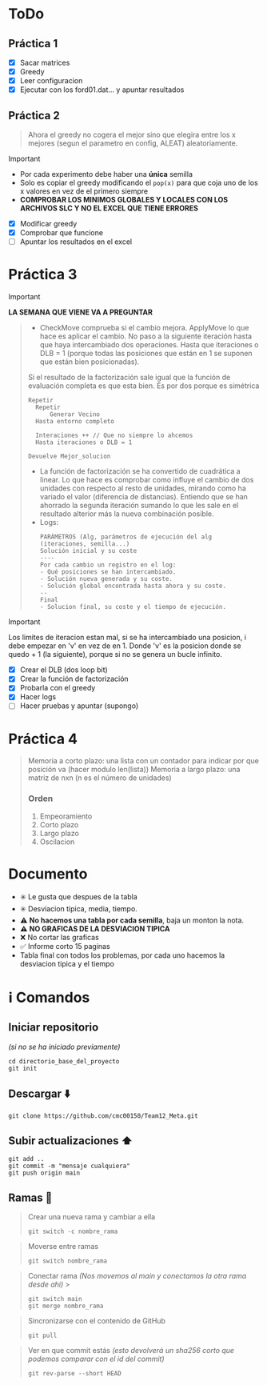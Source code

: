 # ToDo
## Práctica 1
- [x] Sacar matrices
- [x] Greedy
- [x] Leer configuracion
- [x] Ejecutar con los ford01.dat... y apuntar resultados
## Práctica 2
> Ahora el greedy no cogera el mejor sino que elegira entre los x mejores (segun el parametro en config, ALEAT) aleatoriamente.

> [!IMPORTANT]
> - Por cada experimento debe haber una **única** semilla
> - Solo es copiar el greedy modificando el `pop(x)` para que coja uno de los x valores en vez de el primero siempre
> - **COMPROBAR LOS MINIMOS GLOBALES Y LOCALES CON LOS ARCHIVOS SLC Y NO EL EXCEL QUE TIENE ERRORES**

- [X] Modificar greedy
- [X] Comprobar que funcione
- [ ] Apuntar los resultados en el excel

# Práctica 3
> [!IMPORTANT]
> **LA SEMANA QUE VIENE VA A PREGUNTAR**

> - CheckMove comprueba si el cambio mejora.
>   ApplyMove lo que hace es aplicar el cambio.
>   No paso a la siguiente iteración hasta que haya intercambiado dos operaciones.
>   Hasta que iteraciones o DLB = 1 (porque todas las posiciones que están en 1 se suponen que están bien posicionadas).
>
> Si el resultado de la factorización sale igual que la función de evaluación completa es que esta bien. Es por dos porque es simétrica
>
> ```
> Repetir
> 	Repetir
> 		Generar Vecino
> 	Hasta entorno completo
> 
> 	Interaciones ++ // Que no siempre lo ahcemos
> 	Hasta iteraciones o DLB = 1
>
> Devuelve Mejor_solucion
> ```
>
> - La función de factorización se ha convertido de cuadrática a linear. Lo que hace es comprobar como influye el cambio de dos unidades con respecto al resto de unidades, mirando como ha variado el valor (diferencia de distancias). Entiendo que se han ahorrado la segunda iteración sumando lo que les sale en el resultado alterior más la nueva combinación posible.
> - Logs:
>   ```
>   PARÁMETROS (Alg, parámetros de ejecución del alg (iteraciones, semilla...)
>   Solución inicial y su coste
>   ----
>   Por cada cambio un registro en el log:
>   - Qué posiciones se han intercambiado.
>   - Solución nueva generada y su coste.
>   - Solución global encontrada hasta ahora y su coste.
>   --
>   Final
>   - Solucion final, su coste y el tiempo de ejecución.
>   ```

> [!IMPORTANT]
> Los limites de iteracion estan mal, si se ha intercambiado una posicion, i debe empezar en 'v' en vez de en 1. Donde 'v' es la posicion donde se quedo + 1 (la siguiente), porque si no se genera un bucle infinito.

- [X] Crear el DLB (dos loop bit)
- [X] Crear la función de factorización
- [X] Probarla con el greedy
- [X] Hacer logs
- [ ] Hacer pruebas y apuntar (supongo)

# Práctica 4
> Memoria a corto plazo: una lista con un contador para indicar por que posición va (hacer modulo len(lista))
> Memoria a largo plazo: una matriz de nxn (n es el número de unidades)
> ### Orden
> 1. Empeoramiento
> 2. Corto plazo
> 3. Largo plazo
> 4. Oscilacion

# Documento
- ✳️ Le gusta que despues de la tabla
- ✳️ Desviacion tipica, media, tiempo.
- ⚠️ **No hacemos una tabla por cada semilla**, baja un monton la nota.
- ⚠️ **NO GRAFICAS DE LA DESVIACION TIPICA**
- ❌ No cortar las graficas
- ✅ Informe corto 15 paginas
- Tabla final con todos los problemas, por cada uno hacemos la desviacion tipica y el tiempo

# ℹ️ Comandos
## Iniciar repositorio 
_(si no se ha iniciado previamente)_
```
cd directorio_base_del_proyecto
git init
```
## Descargar ⬇️
```
git clone https://github.com/cmc00150/Team12_Meta.git
```
## Subir actualizaciones ⬆️
```
git add ..
git commit -m "mensaje cualquiera"
git push origin main
```
## Ramas 🌳 
> Crear una nueva rama y cambiar a ella
> ```
> git switch -c nombre_rama
> ```

> Moverse entre ramas
> ```
> git switch nombre_rama
>```

> Conectar rama
>  _(Nos movemos al main y conectamos la otra rama desde ahi)_ >
> ```
> git switch main
> git merge nombre_rama
>```

> Sincronizarse con el contenido de GitHub
> ```
> git pull
> ```

> Ver en que commit estás
> _(esto devolverá un sha256 corto que podemos comparar con el id del commit)_
> ```
> git rev-parse --short HEAD
> ```
